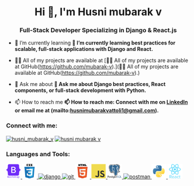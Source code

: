 <h1 align="center">Hi 👋, I'm Husni mubarak v</h1>
<h3 align="center">Full-Stack Developer Specializing in Django & React.js</h3>

- 🌱 I’m currently learning **🌱 I’m currently learning best practices for scalable, full-stack applications with Django and React.**

- 👨‍💻 All of my projects are available at [👨‍💻 All of my projects are available at GitHub(https://github.com/mubarak-v).](👨‍💻 All of my projects are available at GitHub(https://github.com/mubarak-v).)

- 💬 Ask me about **💬 Ask me about Django best practices, React components, or full-stack development with Python.**

- 📫 How to reach me **📫 How to reach me: Connect with me on [LinkedIn](https://www.linkedin.com/in/husni-mubarak-v-7a81aa313?utm_source=share&utm_campaign=share_via&utm_content=profile&utm_medium=android_app) or email me at (mailto:husnimubarakvattoli1@gmail.com).**

<h3 align="left">Connect with me:</h3>
<p align="left">
<a href="https://twitter.com/husni_mubarak_v" target="blank"><img align="center" src="https://raw.githubusercontent.com/rahuldkjain/github-profile-readme-generator/master/src/images/icons/Social/twitter.svg" alt="husni_mubarak_v" height="30" width="40" /></a>
<a href="https://linkedin.com/in/husni mubarak v" target="blank"><img align="center" src="https://raw.githubusercontent.com/rahuldkjain/github-profile-readme-generator/master/src/images/icons/Social/linked-in-alt.svg" alt="husni mubarak v" height="30" width="40" /></a>
</p>

<h3 align="left">Languages and Tools:</h3>
<p align="left"> <a href="https://getbootstrap.com" target="_blank" rel="noreferrer"> <img src="https://raw.githubusercontent.com/devicons/devicon/master/icons/bootstrap/bootstrap-plain-wordmark.svg" alt="bootstrap" width="40" height="40"/> </a> <a href="https://www.w3schools.com/css/" target="_blank" rel="noreferrer"> <img src="https://raw.githubusercontent.com/devicons/devicon/master/icons/css3/css3-original-wordmark.svg" alt="css3" width="40" height="40"/> </a> <a href="https://www.djangoproject.com/" target="_blank" rel="noreferrer"> <img src="https://cdn.worldvectorlogo.com/logos/django.svg" alt="django" width="40" height="40"/> </a> <a href="https://git-scm.com/" target="_blank" rel="noreferrer"> <img src="https://www.vectorlogo.zone/logos/git-scm/git-scm-icon.svg" alt="git" width="40" height="40"/> </a> <a href="https://www.w3.org/html/" target="_blank" rel="noreferrer"> <img src="https://raw.githubusercontent.com/devicons/devicon/master/icons/html5/html5-original-wordmark.svg" alt="html5" width="40" height="40"/> </a> <a href="https://developer.mozilla.org/en-US/docs/Web/JavaScript" target="_blank" rel="noreferrer"> <img src="https://raw.githubusercontent.com/devicons/devicon/master/icons/javascript/javascript-original.svg" alt="javascript" width="40" height="40"/> </a> <a href="https://www.postgresql.org" target="_blank" rel="noreferrer"> <img src="https://raw.githubusercontent.com/devicons/devicon/master/icons/postgresql/postgresql-original-wordmark.svg" alt="postgresql" width="40" height="40"/> </a> <a href="https://postman.com" target="_blank" rel="noreferrer"> <img src="https://www.vectorlogo.zone/logos/getpostman/getpostman-icon.svg" alt="postman" width="40" height="40"/> </a> <a href="https://www.python.org" target="_blank" rel="noreferrer"> <img src="https://raw.githubusercontent.com/devicons/devicon/master/icons/python/python-original.svg" alt="python" width="40" height="40"/> </a> <a href="https://reactjs.org/" target="_blank" rel="noreferrer"> <img src="https://raw.githubusercontent.com/devicons/devicon/master/icons/react/react-original-wordmark.svg" alt="react" width="40" height="40"/> </a> </p>
